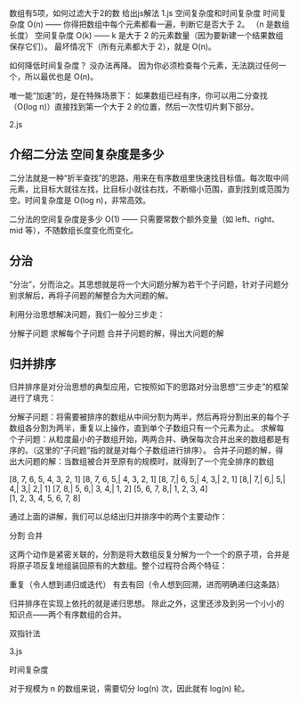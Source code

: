 数组有5项，如何过滤大于2的数 给出js解法
1.js
空间复杂度和时间复杂度
时间复杂度
O(n) —— 你得把数组中每个元素都看一遍，判断它是否大于 2。
（n 是数组长度）
空间复杂度
O(k) —— k 是大于 2 的元素数量（因为要新建一个结果数组保存它们）。
最坏情况下（所有元素都大于 2），就是 O(n)。

如何降低时间复杂度？
没办法再降。
因为你必须检查每个元素，无法跳过任何一个，所以最优也是 O(n)。

唯一能“加速”的，是在特殊场景下：
如果数组已经有序，你可以用二分查找（O(log n)）直接找到第一个大于 2 的位置，然后一次性切片剩下部分。

2.js

## 介绍二分法 空间复杂度是多少
二分法就是一种“折半查找”的思路，用来在有序数组里快速找目标值。每次取中间元素，比目标大就往左找，比目标小就往右找，不断缩小范围，直到找到或范围为空。时间复杂度是 O(log n)，非常高效。

二分法的空间复杂度是多少
O(1) —— 只需要常数个额外变量（如 left、right、mid 等），不随数组长度变化而变化。

## 分治
“分治”，分而治之。其思想就是将一个大问题分解为若干个子问题，针对子问题分别求解后，再将子问题的解整合为大问题的解。

利用分治思想解决问题，我们一般分三步走：

分解子问题
求解每个子问题
合并子问题的解，得出大问题的解

## 归并排序

归并排序是对分治思想的典型应用，它按照如下的思路对分治思想“三步走”的框架进行了填充：

分解子问题：将需要被排序的数组从中间分割为两半，然后再将分割出来的每个子数组各分割为两半，重复以上操作，直到单个子数组只有一个元素为止。
求解每个子问题：从粒度最小的子数组开始，两两合并、确保每次合并出来的数组都是有序的。（这里的“子问题”指的就是对每个子数组进行排序）。
合并子问题的解，得出大问题的解：当数组被合并至原有的规模时，就得到了一个完全排序的数组

[8, 7, 6, 5, 4, 3, 2, 1]
[8, 7, 6, 5,| 4, 3, 2, 1]
[8, 7,| 6, 5,| 4, 3,| 2, 1]
[8,| 7,| 6,| 5,| 4,| 3,| 2,| 1]
[7, 8,| 5, 6,| 3, 4,| 1, 2]
[5, 6, 7, 8,| 1, 2, 3, 4]  
[1, 2, 3, 4, 5, 6, 7, 8]  

通过上面的讲解，我们可以总结出归并排序中的两个主要动作：

分割
合并

这两个动作是紧密关联的，分割是将大数组反复分解为一个一个的原子项，合并是将原子项反复地组装回原有的大数组。整个过程符合两个特征：

重复（令人想到递归或迭代）
有去有回（令人想到回溯，进而明确递归这条路）

归并排序在实现上依托的就是递归思想。
除此之外，这里还涉及到另一个小小的知识点——两个有序数组的合并。

双指针法

3.js

时间复杂度

对于规模为 n 的数组来说，需要切分 log(n) 次，因此就有 log(n) 轮。